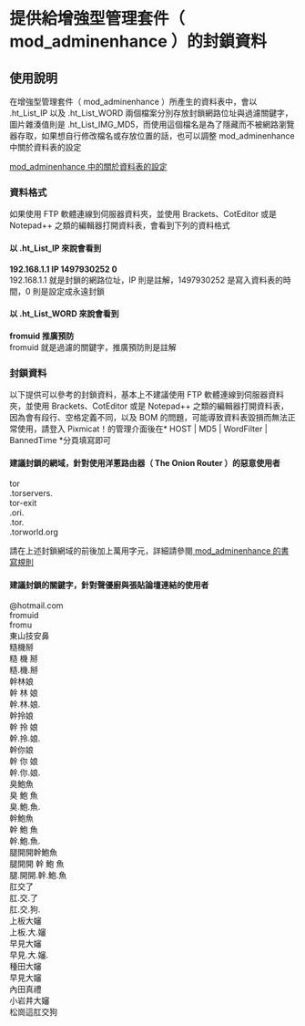 # 提供給增強型管理套件（ mod_adminenhance ）的封鎖資料 
  
## 使用說明
在增強型管理套件（ mod_adminenhance ）所產生的資料表中，會以 .ht_List_IP 以及 .ht_List_WORD 兩個檔案分別存放封鎖網路位址與過濾關鍵字，圖片雜湊值則是 .ht_List_IMG_MD5，而使用這個檔名是為了隱藏而不被網路瀏覽器存取，如果想自行修改檔名或存放位置的話，也可以調整 mod_adminenhance 中關於資料表的設定  
  
[ mod_adminenhance 中的關於資料表的設定 ](https://github.com/Suzhou65/mod_adminenhance/blob/master/mod_adminenhance.php#L7)  
  
### 資料格式  
如果使用 FTP 軟體連線到伺服器資料夾，並使用 Brackets、CotEditor 或是 Notepad++ 之類的編輯器打開資料表，會看到下列的資料格式  
  
#### 以 .ht_List_IP 來說會看到  
**192.168.1.1	IP	1497930252	0**  
192.168.1.1 就是封鎖的網路位址，IP 則是註解，1497930252 是寫入資料表的時間，0 則是設定成永遠封鎖  
  
#### 以 .ht_List_WORD 來說會看到  
**fromuid	推廣預防**  
fromuid 就是過濾的關鍵字，推廣預防則是註解  
  
### 封鎖資料
以下提供可以參考的封鎖資料，基本上不建議使用 FTP 軟體連線到伺服器資料夾，並使用 Brackets、CotEditor 或是 Notepad++ 之類的編輯器打開資料表，因為會有段行、空格定義不同，以及 BOM 的問題，可能導致資料表毀損而無法正常使用，請登入 Pixmicat！的管理介面後在* HOST | MD5 | WordFilter | BannedTime *分頁填寫即可  
 
#### 建議封鎖的網域，針對使用洋蔥路由器（ The Onion Router ）的惡意使用者  
tor  
.torservers.  
tor-exit  
.ori.  
.tor.  
.torworld.org  
  
請在上述封鎖網域的前後加上萬用字元，詳細請參閱[ mod_adminenhance 的書寫規則 ](https://github.com/pixmicat/pixmicat_modules/blob/develop/mod_adminenhance/mod_adminenhance.php#L259)  

#### 建議封鎖的關鍵字，針對聲優廚與張貼論壇連結的使用者    
@hotmail.com  
fromuid  
fromu  
東山技安鼻  
糙機掰  
糙 機 掰  
糙.機.掰  
幹林娘  
幹 林 娘  
幹.林.娘.  
幹拎娘  
幹 拎 娘  
幹.拎.娘.  
幹你娘  
幹 你 娘  
幹.你.娘.  
臭鮑魚  
臭 鮑 魚  
臭.鮑.魚.  
幹鮑魚  
幹 鮑 魚  
幹.鮑.魚.  
腿開開幹鮑魚  
腿開開 幹 鮑 魚  
腿.開開.幹.鮑.魚  
肛交了  
肛.交.了  
肛.交.狗.  
上板大嬸  
上板.大.嬸  
早見大嬸  
早見.大.嬸.  
種田大嬸  
早見大嬸  
內田真禮  
小岩井大嬸  
松崗這肛交狗  